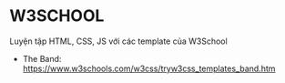 # W3SCHOOL
Luyện tập HTML, CSS, JS với các template của W3School

- The Band: https://www.w3schools.com/w3css/tryw3css_templates_band.htm
